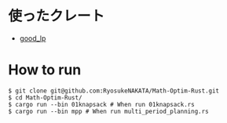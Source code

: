 # 使ったクレート
 - [good_lp](https://docs.rs/good_lp/1.2.0/good_lp/solvers/index.html)

# How to run

```ターミナル: bash
$ git clone git@github.com:RyosukeNAKATA/Math-Optim-Rust.git
$ cd Math-Optim-Rust/
$ cargo run --bin 01knapsack # When run 01knapsack.rs
$ cargo run --bin mpp # When run multi_period_planning.rs
```